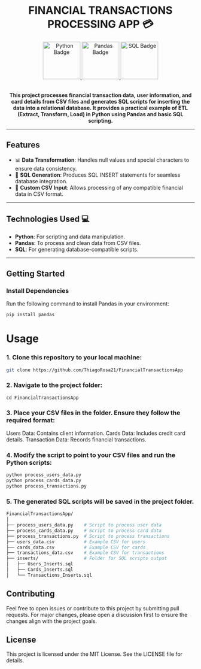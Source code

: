 <h1 align="center" style="font-weight: bold;"> FINANCIAL TRANSACTIONS PROCESSING APP 💳</h1>

<div align="center">
  <a href="#">
    <img src="https://img.shields.io/badge/Python-3776AB?logo=python&logoColor=fff" alt="Python Badge" width="100">
    <img src="https://img.shields.io/badge/Pandas-150458?logo=pandas&logoColor=fff" alt="Pandas Badge" width="100">
    <img src="https://img.shields.io/badge/SQL-F29111?logo=postgresql&logoColor=fff" alt="SQL Badge" width="100">
  </a>
</div>

<br>
<p align="center">
   <strong>
This project processes financial transaction data, user information, and card details from CSV files and generates SQL scripts for inserting the data into a relational database. It provides a practical example of ETL (Extract, Transform, Load) in Python using Pandas and basic SQL scripting.
   </strong>
</p>

---

## **Features**
- 📊 **Data Transformation**: Handles null values and special characters to ensure data consistency.
- 📝 **SQL Generation**: Produces SQL INSERT statements for seamless database integration.
- 📂 **Custom CSV Input**: Allows processing of any compatible financial data in CSV format.

---

## **Technologies Used 💻**
- **Python**: For scripting and data manipulation.
- **Pandas**: To process and clean data from CSV files.
- **SQL**: For generating database-compatible scripts.

---

## **Getting Started**

### **Install Dependencies**
Run the following command to install Pandas in your environment:
```bash
pip install pandas
```

# Usage
### 1. Clone this repository to your local machine:
```bash
git clone https://github.com/ThiagoRosa21/FinancialTransactionsApp
```
### 2. Navigate to the project folder:
```
cd FinancialTransactionsApp
```
### 3. Place your CSV files in the folder. Ensure they follow the required format:
Users Data: Contains client information.
Cards Data: Includes credit card details.
Transaction Data: Records financial transactions.

### 4. Modify the script to point to your CSV files and run the Python scripts:
```bash
python process_users_data.py
python process_cards_data.py
python process_transactions.py
```
### 5. The generated SQL scripts will be saved in the project folder.
``` bash
FinancialTransactionsApp/
│
├── process_users_data.py    # Script to process user data
├── process_cards_data.py    # Script to process card data
├── process_transactions.py  # Script to process transactions
├── users_data.csv           # Example CSV for users
├── cards_data.csv           # Example CSV for cards
├── transactions_data.csv    # Example CSV for transactions
├── inserts/                 # Folder for SQL scripts output
│   ├── Users_Inserts.sql
│   ├── Cards_Inserts.sql
│   └── Transactions_Inserts.sql
```
## Contributing
Feel free to open issues or contribute to this project by submitting pull requests. For major changes, please open a discussion first to ensure the changes align with the project goals.

## License
This project is licensed under the MIT License. See the LICENSE file for details.
